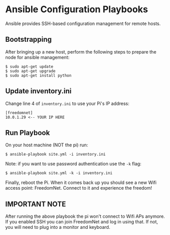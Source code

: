 Ansible Configuration Playbooks
===============================

Ansible provides SSH-based configuration management for remote hosts.


## Bootstrapping

After bringing up a new host, perform the following steps to prepare the node
for ansible management:

```shell
$ sudo apt-get update
$ sudo apt-get upgrade
$ sudo apt-get install python
```

## Update inventory.ini
Change line 4 of `inventory.ini` to use your Pi's IP address:
```
[freedomnet]
10.0.1.29 <-- YOUR IP HERE
```

## Run Playbook
On your host machine (NOT the pi) run:
```
$ ansible-playbook site.yml -i inventory.ini
```

Note: if you want to use password authentication use the `-k` flag:
```
$ ansible-playbook site.yml -k -i inventory.ini
```

Finally, reboot the Pi. When it comes back up you should see a new Wifi access point: FreedomNet. Connect to it and experience the freedom!

## IMPORTANT NOTE
After running the above playbook the pi won't connect to Wifi APs anymore. If you enabled SSH you can join FreedomNet and log in using that. If not, you will need to plug into a monitor and keyboard.